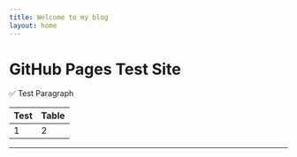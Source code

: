 ```yaml
---
title: Welcome to my blog
layout: home
---
```


# GitHub Pages Test Site

✅ Test Paragraph

|Test|Table|
|---|---|
|1|2|

---

